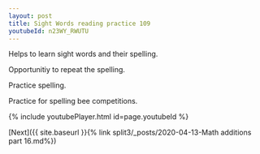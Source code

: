 ```yaml
---
layout: post
title: Sight Words reading practice 109
youtubeId: n23WY_RWUTU
---
```

 
 
Helps to learn sight words and their spelling.

Opportunitiy to repeat the spelling. 

Practice spelling. 
 
Practice for spelling bee competitions. 
 
{% include youtubePlayer.html id=page.youtubeId %}
 
 

[Next]({{ site.baseurl }}{% link  split3/_posts/2020-04-13-Math additions part 16.md%})
 
